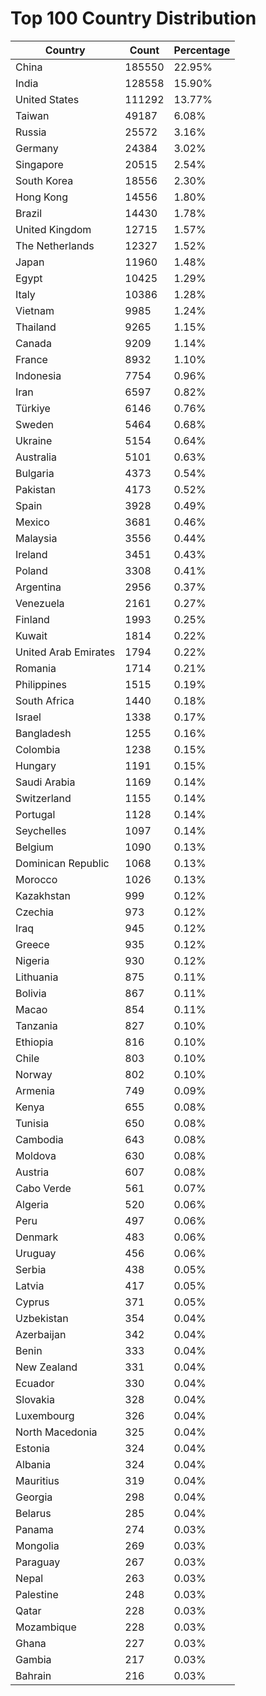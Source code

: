 # Top 100 Country Distribution
| Country | Count | Percentage |
|----|----|----|
| China | 185550 | 22.95% |
| India | 128558 | 15.90% |
| United States | 111292 | 13.77% |
| Taiwan | 49187 | 6.08% |
| Russia | 25572 | 3.16% |
| Germany | 24384 | 3.02% |
| Singapore | 20515 | 2.54% |
| South Korea | 18556 | 2.30% |
| Hong Kong | 14556 | 1.80% |
| Brazil | 14430 | 1.78% |
| United Kingdom | 12715 | 1.57% |
| The Netherlands | 12327 | 1.52% |
| Japan | 11960 | 1.48% |
| Egypt | 10425 | 1.29% |
| Italy | 10386 | 1.28% |
| Vietnam | 9985 | 1.24% |
| Thailand | 9265 | 1.15% |
| Canada | 9209 | 1.14% |
| France | 8932 | 1.10% |
| Indonesia | 7754 | 0.96% |
| Iran | 6597 | 0.82% |
| Türkiye | 6146 | 0.76% |
| Sweden | 5464 | 0.68% |
| Ukraine | 5154 | 0.64% |
| Australia | 5101 | 0.63% |
| Bulgaria | 4373 | 0.54% |
| Pakistan | 4173 | 0.52% |
| Spain | 3928 | 0.49% |
| Mexico | 3681 | 0.46% |
| Malaysia | 3556 | 0.44% |
| Ireland | 3451 | 0.43% |
| Poland | 3308 | 0.41% |
| Argentina | 2956 | 0.37% |
| Venezuela | 2161 | 0.27% |
| Finland | 1993 | 0.25% |
| Kuwait | 1814 | 0.22% |
| United Arab Emirates | 1794 | 0.22% |
| Romania | 1714 | 0.21% |
| Philippines | 1515 | 0.19% |
| South Africa | 1440 | 0.18% |
| Israel | 1338 | 0.17% |
| Bangladesh | 1255 | 0.16% |
| Colombia | 1238 | 0.15% |
| Hungary | 1191 | 0.15% |
| Saudi Arabia | 1169 | 0.14% |
| Switzerland | 1155 | 0.14% |
| Portugal | 1128 | 0.14% |
| Seychelles | 1097 | 0.14% |
| Belgium | 1090 | 0.13% |
| Dominican Republic | 1068 | 0.13% |
| Morocco | 1026 | 0.13% |
| Kazakhstan | 999 | 0.12% |
| Czechia | 973 | 0.12% |
| Iraq | 945 | 0.12% |
| Greece | 935 | 0.12% |
| Nigeria | 930 | 0.12% |
| Lithuania | 875 | 0.11% |
| Bolivia | 867 | 0.11% |
| Macao | 854 | 0.11% |
| Tanzania | 827 | 0.10% |
| Ethiopia | 816 | 0.10% |
| Chile | 803 | 0.10% |
| Norway | 802 | 0.10% |
| Armenia | 749 | 0.09% |
| Kenya | 655 | 0.08% |
| Tunisia | 650 | 0.08% |
| Cambodia | 643 | 0.08% |
| Moldova | 630 | 0.08% |
| Austria | 607 | 0.08% |
| Cabo Verde | 561 | 0.07% |
| Algeria | 520 | 0.06% |
| Peru | 497 | 0.06% |
| Denmark | 483 | 0.06% |
| Uruguay | 456 | 0.06% |
| Serbia | 438 | 0.05% |
| Latvia | 417 | 0.05% |
| Cyprus | 371 | 0.05% |
| Uzbekistan | 354 | 0.04% |
| Azerbaijan | 342 | 0.04% |
| Benin | 333 | 0.04% |
| New Zealand | 331 | 0.04% |
| Ecuador | 330 | 0.04% |
| Slovakia | 328 | 0.04% |
| Luxembourg | 326 | 0.04% |
| North Macedonia | 325 | 0.04% |
| Estonia | 324 | 0.04% |
| Albania | 324 | 0.04% |
| Mauritius | 319 | 0.04% |
| Georgia | 298 | 0.04% |
| Belarus | 285 | 0.04% |
| Panama | 274 | 0.03% |
| Mongolia | 269 | 0.03% |
| Paraguay | 267 | 0.03% |
| Nepal | 263 | 0.03% |
| Palestine | 248 | 0.03% |
| Qatar | 228 | 0.03% |
| Mozambique | 228 | 0.03% |
| Ghana | 227 | 0.03% |
| Gambia | 217 | 0.03% |
| Bahrain | 216 | 0.03% |
